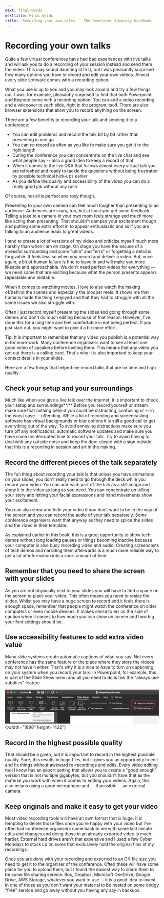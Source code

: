 ```yaml
---
next: final-words
nexttitle: Final Words
title:  Recording your own talks -  The Developer Advocacy Handbook
---
```

# Recording your own talks

Quite a few virtual conferences have had bad experiences with live talks
and will ask you to do a recording of your session instead and send them
the video. This may sound daunting at first, but I was pleasantly
surprised how many options you have to record and edit your own videos.
Almost every slide software comes with a recording option.

What you use is up to you and you may look around and try a few things
out. I was, for example, pleasantly surprised to find that both
Powerpoint and Keynote come with a recording option. You can add a video
recording and a voiceover to each slide, right in the program itself.
There are also browser extensions that allow you to record anything on
the screen.

There are a few benefits to recording your talk and sending it to a
conference:

* You can edit problems and record the talk bit by bit rather than presenting in one go
* You can re-record as often as you like to make sure you get it to the right length
* During the conference you can concentrate on the live chat and see what people say -- also a good idea to keep a record of that
* When it comes to the live Q&A that follows almost every virtual talk you are refreshed and ready to tackle the questions without being frustrated by possible technical hick-ups earlier
* As you define the quality and accessibility of the video you can do a really good job without any rush.

Of course, not all is perfect and rosy though.

Presenting to your own camera can feel much tougher than presenting to
an audience. Audiences are scary, too, but at least you get some
feedback. Telling a joke to a camera in your own room feels strange and
much more like acting than presenting. That shouldn't dampen your
excitement though and putting some extra effort in to appear
enthusiastic and as if you are talking to an audience leads to great
videos.

I tend to create a lot of versions of my video and criticize myself much
more harshly than when I am on stage. On stage you have the excuse of a
stressful surrounding and some "uhm" and "errs" or forgetting a detail
is forgivable. It feels less so when you record and deliver a video.
But, once again, a bit of human failure is fine to leave in and will
make you more likeable and approachable. We don't need perfect videos
for everything -- we need some that are exciting because what the person
presents appears repeatable and relatable.

When it comes to watching movies, I love to also watch the making
of/behind the scenes and especially the blooper reels. It shows me that
humans made the thing I enjoyed and that they had to struggle with all
the same issues we also struggle with.

Often I just record myself presenting the slides and going through some
demos and don't do much editing because of that reason. However, I've
done this for a long time and feel comfortable in not being perfect. If
you just start out, you might want to give it a bit more effort.

Tip: It is important to remember that any video you publish is a
potential way in for more work. Many conference organisers want to see
at least one good video of speakers before inviting them. This means
that any video you got out there is a calling card. That's why it is
also important to keep your contact details in your slides.

Here are a few things that helped me record talks that are on time and
high quality.

## Check your setup and your surroundings

Much like when you give a live talk over the internet, it is important
to check your setup and surroundings**.** Before you record yourself or
stream make sure that nothing behind you could be distracting, confusing
or -- in the worst case -- offending. While a lot of recording and
screencasting software has virtual backgrounds or blur options it is
still a good call to get everything out of the way. To avoid annoying
distractions make sure you turn off any notifications, automatic
software updates and make sure you have some uninterrupted time to
record your talk. Try to avoid having to deal with any outside noise and
keep the door closed with a sign outside that this is a recording in
session and art in the making.

## Record the different pieces of the talk separately

The fun thing about recording your talk is that unless you have
animations on your slides, you don't really need to go through the deck
while you record your video. You can add each part of the talk as a
still image and show it in the video as long as you need. You can
concentrate on telling your story and letting your facial expressions
and hand movements show your excitement.

You can also show and hide your video if you don't want to be in the way
of the screen and you can record the audio of your talk separately. Some
conference organisers want that anyway as they need to splice the slides
and the video in their template.

As explained earlier in this book, this is a great opportunity to show
tech demos without long loading pauses or things becoming inactive
because your computer is also busy recording video and audio. Creating
screencasts of tech demos and narrating them afterwards is a much more
reliable way to get a lot of information into a short amount of time.

## Remember that you need to share the screen with your slides

As you are not physically next to your slides you will have to find a
space on the screen to place your video. This often means you need to
resize the slides. Whilst you may have a huge screen to record and it
feels there is enough space, remember that people might watch the
conference on older computers or even mobile devices. It makes sense to
err on the side of caution when it comes to how much you can show on
screen and how big your font settings should be.

## Use accessibility features to add extra video value

Many slide systems create automatic captions of what you say. Not every
conference has the same feature or the place where they store the videos
may not have it either. That's why it is a nice to have to turn on
captioning on your system when you record your talk. In Powerpoint, for
example, this is part of the Slide Show menu and all you need to do is
tick the "always use subtitles" feature.

![Subtitle option in Powerpoint](images/powerpoint-subtitles.png){:width="1898"
height="422"}

## Record in the highest possible quality 

That should be a given, but it is important to record in the highest
possible quality. Sure, this results in huge files, but it gives you an
opportunity to edit and fix things without awkward re-recordings and
edits. Every video editing tool I know has an export setting that allows
you to create a "good enough" version that is not multiple gigabytes,
but you shouldn't have that as the material you work with when it comes
to editing your videos. Again, this also means using a good microphone
and -- if possible -- an external camera.

## Keep originals and make it easy to get your video

Most video recording tools will have an own format that is huge. It is
tempting to delete those files once you're happy with your video but
I've often had conference organisers come back to me with some last
minute edits and changes and doing those in an already exported video is
much harder. External hard drives aren't that expensive and I used a few
Cyber Mondays to stock up on some that exclusively hold the original
files of my recordings.

Once you are done with your recording and exported to an OK file size
you need to get it to the organiser of the conference. Often these will
have some place for you to upload them, but I found the easiest way to
share them to be some file sharing service. Box, Dropbox, Microsoft
OneDrive, Google Drive, AWS Storage, whatever you want to use -- it is a
good idea to invest in one of those as you don't want your material to
be hosted on some dodgy "free" service and go away without you having
any say in backups.